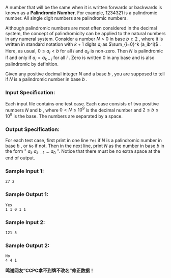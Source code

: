 <!-- Title
General Palindromic Number (20)
-->
A number that will be the same when it is written forwards or backwards is
known as a **Palindromic Number**. For example, 1234321 is a palindromic
number. All single digit numbers are palindromic numbers.

Although palindromic numbers are most often considered in the decimal system,
the concept of palindromicity can be applied to the natural numbers in any
numeral system. Consider a number $N > 0$ in base $b \ge 2$ , where it is
written in standard notation with $k+1$ digits $a_i$ as $\sum_{i=0}^k
(a_ib^i)$ . Here, as usual, $0 \le a_i < b$ for all $i$ and $a_k$ is non-zero.
Then $N$ is palindromic if and only if $a_i = a_{k-i}$ for all $i$ . Zero is
written 0 in any base and is also palindromic by definition.

Given any positive decimal integer $N$ and a base $b$ , you are supposed to
tell if $N$ is a palindromic number in base $b$ .

### Input Specification:

Each input file contains one test case. Each case consists of two positive
numbers $N$ and $b$ , where $0 < N \le 10^9$ is the decimal number and $2 \le
b \le 10^9$ is the base. The numbers are separated by a space.

### Output Specification:

For each test case, first print in one line `Yes` if $N$ is a palindromic
number in base $b$ , or `No` if not. Then in the next line, print $N$ as the
number in base $b$ in the form " $a_k$ $a_{k-1}$ ... $a_0$ ". Notice that
there must be no extra space at the end of output.

### Sample Input 1:

    
    
    27 2
    

### Sample Output 1:

    
    
    Yes
    1 1 0 1 1
    

### Sample Input 2:

    
    
    121 5
    

### Sample Output 2:

    
    
    No
    4 4 1
    

**鸣谢网友“CCPC拿不到牌不改名”修正数据！**

